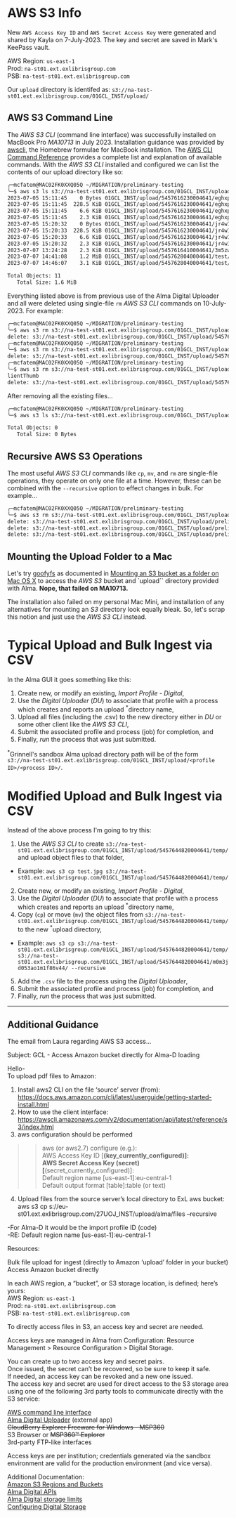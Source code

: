 # AWS S3 Info

New `AWS Access Key ID` and `AWS Secret Access Key` were generated and shared by Kayla on 7-July-2023.  The key and secret are saved in Mark's KeePass vault.    

  AWS Region: `us-east-1`  
  Prod: `na-st01.ext.exlibrisgroup.com`  
  PSB: `na-test-st01.ext.exlibrisgroup.com`  

  Our `upload` directory is identifed as: `s3://na-test-st01.ext.exlibrisgroup.com/01GCL_INST/upload/`  
  
## AWS S3 Command Line

The _AWS S3 CLI_ (command line interface) was successfully installed on MacBook Pro _MA10713_ in July 2023.  Installation guidance was provided by [awscli](https://formulae.brew.sh/formula/awscli), the Homebrew formulae for MacBook installation.  The [AWS CLI Command Reference](https://docs.aws.amazon.com/cli/latest/reference/s3/) provides a complete list and explanation of available commands.  With the _AWS S3 CLI_ installed and configured we can list the contents of our upload directory like so:  

```zsh
╭─mcfatem@MAC02FK0XXQ05Q ~/MIGRATION/preliminary-testing 
╰─$ aws s3 ls s3://na-test-st01.ext.exlibrisgroup.com/01GCL_INST/upload/ --recursive --human-readable --summarize      
2023-07-05 15:11:45    0 Bytes 01GCL_INST/upload/5457616230004641/eghxpgf4afoqo2s6b4aiy/.lock
2023-07-05 15:11:45  228.5 KiB 01GCL_INST/upload/5457616230004641/eghxpgf4afoqo2s6b4aiy/grinnell_16934_OBJ.jpg
2023-07-05 15:11:45    6.6 KiB 01GCL_INST/upload/5457616230004641/eghxpgf4afoqo2s6b4aiy/grinnell_16934_OBJ.jpg.clientThumb
2023-07-05 15:11:45    2.3 KiB 01GCL_INST/upload/5457616230004641/eghxpgf4afoqo2s6b4aiy/migration-test-MODS-to-DC---Alma--2023-07-05a.csv
2023-07-05 15:20:32    0 Bytes 01GCL_INST/upload/5457616230004641/jr4w1f8qx4i17cm5vui4pa/.lock
2023-07-05 15:20:33  228.5 KiB 01GCL_INST/upload/5457616230004641/jr4w1f8qx4i17cm5vui4pa/grinnell_16934_OBJ.jpg
2023-07-05 15:20:33    6.6 KiB 01GCL_INST/upload/5457616230004641/jr4w1f8qx4i17cm5vui4pa/grinnell_16934_OBJ.jpg.clientThumb
2023-07-05 15:20:32    2.3 KiB 01GCL_INST/upload/5457616230004641/jr4w1f8qx4i17cm5vui4pa/migration-test-MODS-to-DC---Alma--2023-07-05a.csv
2023-07-07 13:24:28    2.3 KiB 01GCL_INST/upload/5457616410004641/3m5zwz3119le574zmi2oh/migration-test-MODS-to-DC---Alma--2023-07-05a.csv
2023-07-07 14:41:08    1.2 MiB 01GCL_INST/upload/5457628040004641/test/grinnell_23345_OBJ.pdf
2023-07-07 14:46:07    3.1 KiB 01GCL_INST/upload/5457628040004641/test/migration-test-MODS-to-DC---2023-07-07-Testing.csv

Total Objects: 11
   Total Size: 1.6 MiB
```

Everything listed above is from previous use of the Alma Digital Uploader and all were deleted using single-file `rm` _AWS S3 CLI_ commands on 10-July-2023.  For example: 

```zsh
╭─mcfatem@MAC02FK0XXQ05Q ~/MIGRATION/preliminary-testing 
╰─$ aws s3 rm s3://na-test-st01.ext.exlibrisgroup.com/01GCL_INST/upload/5457616230004641/eghxpgf4afoqo2s6b4aiy/.lock            
delete: s3://na-test-st01.ext.exlibrisgroup.com/01GCL_INST/upload/5457616230004641/eghxpgf4afoqo2s6b4aiy/.lock
╭─mcfatem@MAC02FK0XXQ05Q ~/MIGRATION/preliminary-testing 
╰─$ aws s3 rm s3://na-test-st01.ext.exlibrisgroup.com/01GCL_INST/upload/5457616230004641/eghxpgf4afoqo2s6b4aiy/grinnell_16934_OBJ.jpg
delete: s3://na-test-st01.ext.exlibrisgroup.com/01GCL_INST/upload/5457616230004641/eghxpgf4afoqo2s6b4aiy/grinnell_16934_OBJ.jpg
╭─mcfatem@MAC02FK0XXQ05Q ~/MIGRATION/preliminary-testing 
╰─$ aws s3 rm s3://na-test-st01.ext.exlibrisgroup.com/01GCL_INST/upload/5457616230004641/eghxpgf4afoqo2s6b4aiy/grinnell_16934_OBJ.jpg.c
lientThumb
delete: s3://na-test-st01.ext.exlibrisgroup.com/01GCL_INST/upload/5457616230004641/eghxpgf4afoqo2s6b4aiy/grinnell_16934_OBJ.jpg.clientThumb
```

After removing all the existing files...  

```zsh
╭─mcfatem@MAC02FK0XXQ05Q ~/MIGRATION/preliminary-testing 
╰─$ aws s3 ls s3://na-test-st01.ext.exlibrisgroup.com/01GCL_INST/upload/ --recursive --human-readable --summarize                                

Total Objects: 0
   Total Size: 0 Bytes
```

## Recursive AWS S3 Operations

The most useful _AWS S3 CLI_ commands like `cp`, `mv`, and `rm` are single-file operations, they operate on only one file at a time.  However, these can be combined with the `--recursive` option to effect changes in bulk.  For example...  

```zsh
╭─mcfatem@MAC02FK0XXQ05Q ~/MIGRATION/preliminary-testing 
╰─$ aws s3 rm s3://na-test-st01.ext.exlibrisgroup.com/01GCL_INST/upload/preliminary-testing/ --recursive         
delete: s3://na-test-st01.ext.exlibrisgroup.com/01GCL_INST/upload/preliminary-testing/d.csv
delete: s3://na-test-st01.ext.exlibrisgroup.com/01GCL_INST/upload/preliminary-testing/test.jpg
delete: s3://na-test-st01.ext.exlibrisgroup.com/01GCL_INST/upload/preliminary-testing/test.pdf
```

## Mounting the Upload Folder to a Mac

Let's try [goofyfs](https://github.com/kahing/goofys) as documented in [Mounting an S3 bucket as a folder on Mac OS X](https://gist.github.com/tomsing1/8ea0169f7a47224accc3ae18ca14e951) to access the _AWS S3_ bucket and `upload`` directory provided with Alma.  **Nope, that failed on MA10713.**  

The installation also failed on my personal Mac Mini, and installation of any alternatives for mounting an _S3_ directory look equally bleak.  So, let's scrap this notion and just use the _AWS S3 CLI_ instead.

# Typical Upload and Bulk Ingest via CSV

In the Alma GUI it goes something like this:

1) Create new, or modify an existing, _Import Profile - Digital_,
2) Use the _Digital Uploader_ (_DU_) to associate that profile with a process which creates and reports an upload <sup>*</sup>directory name,
3) Upload all files (including the .csv) to the new directory either in _DU_ or some other client like the _AWS S3 CLI_,
4) Submit the associated profile and process (job) for completion, and
5) Finally, _run_ the process that was just submitted.

<sup>*</sup>Grinnell's sandbox Alma upload directory path will be of the form  
`s3://na-test-st01.ext.exlibrisgroup.com/01GCL_INST/upload/<profile ID>/<process ID>/`. 

# Modified Upload and Bulk Ingest via CSV

Instead of the above process I'm going to try this: 

1) Use the _AWS S3 CLI_ to create `s3://na-test-st01.ext.exlibrisgroup.com/01GCL_INST/upload/5457644820004641/temp/` and upload object files to that folder,
  - Example: `aws s3 cp test.jpg s3://na-test-st01.ext.exlibrisgroup.com/01GCL_INST/upload/5457644820004641/temp/`
2) Create new, or modify an existing, _Import Profile - Digital_,
3) Use the _Digital Uploader_ (_DU_) to associate that profile with a process which creates and reports an upload <sup>*</sup>directory name, 
4) Copy (`cp`) or move (`mv`) the object files from `s3://na-test-st01.ext.exlibrisgroup.com/01GCL_INST/upload/5457644820004641/temp/` to the new <sup>*</sup>upload directory,
  - Example: `aws s3 cp s3://na-test-st01.ext.exlibrisgroup.com/01GCL_INST/upload/5457644820004641/temp/ s3://na-test-st01.ext.exlibrisgroup.com/01GCL_INST/upload/5457644820004641/m0m3jd053ao1m1f86v44/ --recursive`
5) Add the `.csv` file to the process using the _Digital Uploader_,
6) Submit the associated profile and process (job) for completion, and
7) Finally, _run_ the process that was just submitted.

---

## Additional Guidance

The email from Laura regarding AWS S3 access...  

Subject: GCL - Access Amazon bucket directly for Alma-D loading  
 
Hello-  
To upload pdf files to Amazon:  
1. Install aws2 CLI on the file ‘source’ server (from):  
https://docs.aws.amazon.com/cli/latest/userguide/getting-started-install.html  
2. How to use the client interface:  
https://awscli.amazonaws.com/v2/documentation/api/latest/reference/s3/index.html  
3. aws configuration should be performed  
>> aws (or aws2.7) configure (e.g.):  
AWS Access Key ID [****************(key_currently_configured)]:   
AWS Secret Access Key (secret) [****************(secret_currently_configured)]:   
Default region name [us-east-1]:eu-central-1   
Default output format [table]:table (or text)  
4. Upload files from the source server’s local directory to ExL aws bucket:   
aws s3 cp <local folder> s://eu-st01.ext.exlibrisgroup.com/27UOJ_INST/upload/alma/files –recursive  

-For Alma-D it would be the import profile ID (code)  
-RE: Default region name [us-east-1]:eu-central-1  
 
Resources:  

Bulk file upload for ingest (directly to Amazon ‘upload’ folder in your bucket)  
Access Amazon bucket directly  

In each AWS region, a “bucket”, or S3 storage location, is defined; here’s yours:  
  AWS Region: `us-east-1`  
  Prod: `na-st01.ext.exlibrisgroup.com`  
  PSB: `na-test-st01.ext.exlibrisgroup.com`  

To directly access files in S3, an access key and secret are needed.   

Access keys are managed in Alma from Configuration: Resource Management > Resource Configuration > Digital Storage.   
 
You can create up to two access key and secret pairs.   
Once issued, the secret can’t be recovered, so be sure to keep it safe.   
If needed, an access key can be revoked and a new one issued.  
The access key and secret are used for direct access to the S3 storage area using one of the following 3rd party tools to communicate directly with the S3 service:  

  [AWS command line interface](http://aws.amazon.com/cli/)  
  [Alma Digital Uploader](https://urldefense.proofpoint.com/v2/url?u=https-3A__jweisman.github.io_Alma-2DDigital-2DUploader_&d=DwMFAg&c=HUrdOLg_tCr0UMeDjWLBOM9lLDRpsndbROGxEKQRFzk&r=nH2hMpTvSjRhUuvRH71mY5LhDqSZ1TYK6GsIHqRQC1c&m=-JuEOZM0gpMhZXxMr49M_ZXWoieQMYliMJ7dnaICruddgAelUnJ61JLyMI0xGqHg&s=Dva9a1tSUSJFLANgehujABaEYysojFBBDqj98osIfyI&e=) (external app)  
  ~~CloudBerry Explorer Freeware for Windows - MSP360~~  
  S3 Browser or ~~MSP360™ Explorer~~  
  3rd-party FTP-like interfaces  

Access keys are per institution; credentials generated via the sandbox environment are valid for the production environment (and vice versa).  

Additional Documentation:  
[Amazon S3 Regions and Buckets](https://urldefense.proofpoint.com/v2/url?u=https-3A__developers.exlibrisgroup.com_alma_integrations_digital_almadigital_&d=DwMFAg&c=HUrdOLg_tCr0UMeDjWLBOM9lLDRpsndbROGxEKQRFzk&r=nH2hMpTvSjRhUuvRH71mY5LhDqSZ1TYK6GsIHqRQC1c&m=-JuEOZM0gpMhZXxMr49M_ZXWoieQMYliMJ7dnaICruddgAelUnJ61JLyMI0xGqHg&s=x8gx1JfQywiG93p4MBxdckIc5fzfaDMoXuUFHaWVflU&e=)  
[Alma Digital APIs](https://urldefense.proofpoint.com/v2/url?u=https-3A__developers.exlibrisgroup.com_alma_integrations_digital_almadigital_&d=DwMFAg&c=HUrdOLg_tCr0UMeDjWLBOM9lLDRpsndbROGxEKQRFzk&r=nH2hMpTvSjRhUuvRH71mY5LhDqSZ1TYK6GsIHqRQC1c&m=-JuEOZM0gpMhZXxMr49M_ZXWoieQMYliMJ7dnaICruddgAelUnJ61JLyMI0xGqHg&s=x8gx1JfQywiG93p4MBxdckIc5fzfaDMoXuUFHaWVflU&e=)  
[Alma Digital storage limits](https://urldefense.proofpoint.com/v2/url?u=https-3A__knowledge.exlibrisgroup.com_Alma_Knowledge-5FArticles_Alma-5FDigital-5Fstorage-5Flimits&d=DwMFAg&c=HUrdOLg_tCr0UMeDjWLBOM9lLDRpsndbROGxEKQRFzk&r=nH2hMpTvSjRhUuvRH71mY5LhDqSZ1TYK6GsIHqRQC1c&m=-JuEOZM0gpMhZXxMr49M_ZXWoieQMYliMJ7dnaICruddgAelUnJ61JLyMI0xGqHg&s=CKtod-00dmoNotkdk564t38i1lxVZV7jJCKdVuHWBRs&e=)  
[Configuring Digital Storage](https://urldefense.proofpoint.com/v2/url?u=https-3A__knowledge.exlibrisgroup.com_Alma_Product-5FDocumentation_010Alma-5FOnline-5FHelp-5F-28English-29_Digital-5FResource-5FManagement_020Configuring-5FDigital-5FResource-5FManagement_020Configuring-5FDigital-5FStorage&d=DwMFAg&c=HUrdOLg_tCr0UMeDjWLBOM9lLDRpsndbROGxEKQRFzk&r=nH2hMpTvSjRhUuvRH71mY5LhDqSZ1TYK6GsIHqRQC1c&m=-JuEOZM0gpMhZXxMr49M_ZXWoieQMYliMJ7dnaICruddgAelUnJ61JLyMI0xGqHg&s=VEa9pa1OrTc0fAzKAAkFYaJM2LRMcBb6E4_OsdqP7AQ&e=)  





